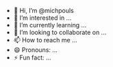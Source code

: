- 👋 Hi, I’m @michpouls
- 👀 I’m interested in ...
- 🌱 I’m currently learning ...
- 💞️ I’m looking to collaborate on ...
- 📫 How to reach me ...
- 😄 Pronouns: ...
- ⚡ Fun fact: ...

<!---
michpouls/michpouls is a ✨ special ✨ repository because its `README.md` (this file) appears on your GitHub profile.
You can click the Preview link to take a look at your changes.
--->
